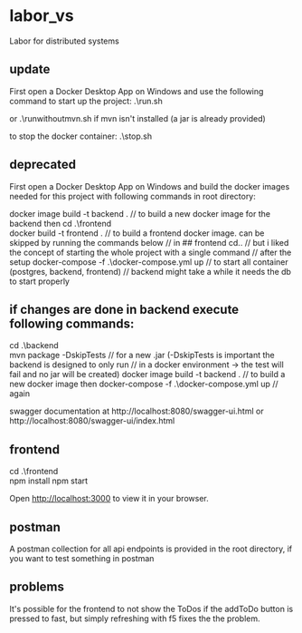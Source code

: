 # labor_vs
Labor for distributed systems

## update 
First open a Docker Desktop App on Windows and use the following command to start up the project:
.\run.sh

or 
.\runwithoutmvn.sh
if mvn isn't installed (a jar is already provided)

to stop the docker container:
.\stop.sh

## deprecated
First open a Docker Desktop App on Windows and build the docker images needed for this project with following commands in root directory:

docker image build -t backend .                 // to build a new docker image for the backend then
cd .\frontend\
docker build -t frontend .                      // to build a frontend docker image. can be skipped by running the commands below 
                                                // in ## frontend
cd..                                            // but i liked the concept of starting the whole project with a single command 
                                                // after the setup
docker-compose -f .\docker-compose.yml up       // to start all container (postgres, backend, frontend) 
                                                // backend might take a while it needs the db to start properly


## if changes are done in backend execute following commands:

cd .\backend\
mvn package -DskipTests                         // for a new .jar (-DskipTests is important the backend is designed to only run 
                                                // in a docker environment -> the test will fail and no jar will be created)
docker image build -t backend .                 // to build a new docker image then
docker-compose -f .\docker-compose.yml up       // again

swagger documentation at http://localhost:8080/swagger-ui.html or
http://localhost:8080/swagger-ui/index.html

## frontend

cd .\frontend\
npm install
npm start

Open [http://localhost:3000](http://localhost:3000) to view it in your browser.

## postman

A postman collection for all api endpoints is provided in the root directory, if you want to test something in postman

## problems

It's possible for the frontend to not show the ToDos if the addToDo button is pressed to fast, but simply refreshing with f5 fixes the the problem.
